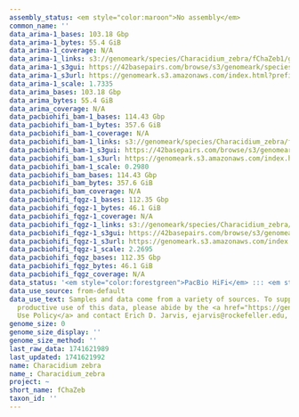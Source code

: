 ```yaml
---
assembly_status: <em style="color:maroon">No assembly</em>
common_name: ''
data_arima-1_bases: 103.18 Gbp
data_arima-1_bytes: 55.4 GiB
data_arima-1_coverage: N/A
data_arima-1_links: s3://genomeark/species/Characidium_zebra/fChaZeb1/genomic_data/arima/<br>
data_arima-1_s3gui: https://42basepairs.com/browse/s3/genomeark/species/Characidium_zebra/fChaZeb1/genomic_data/arima/
data_arima-1_s3url: https://genomeark.s3.amazonaws.com/index.html?prefix=species/Characidium_zebra/fChaZeb1/genomic_data/arima/
data_arima-1_scale: 1.7335
data_arima_bases: 103.18 Gbp
data_arima_bytes: 55.4 GiB
data_arima_coverage: N/A
data_pacbiohifi_bam-1_bases: 114.43 Gbp
data_pacbiohifi_bam-1_bytes: 357.6 GiB
data_pacbiohifi_bam-1_coverage: N/A
data_pacbiohifi_bam-1_links: s3://genomeark/species/Characidium_zebra/fChaZeb1/genomic_data/pacbio_hifi/<br>
data_pacbiohifi_bam-1_s3gui: https://42basepairs.com/browse/s3/genomeark/species/Characidium_zebra/fChaZeb1/genomic_data/pacbio_hifi/
data_pacbiohifi_bam-1_s3url: https://genomeark.s3.amazonaws.com/index.html?prefix=species/Characidium_zebra/fChaZeb1/genomic_data/pacbio_hifi/
data_pacbiohifi_bam-1_scale: 0.2980
data_pacbiohifi_bam_bases: 114.43 Gbp
data_pacbiohifi_bam_bytes: 357.6 GiB
data_pacbiohifi_bam_coverage: N/A
data_pacbiohifi_fqgz-1_bases: 112.35 Gbp
data_pacbiohifi_fqgz-1_bytes: 46.1 GiB
data_pacbiohifi_fqgz-1_coverage: N/A
data_pacbiohifi_fqgz-1_links: s3://genomeark/species/Characidium_zebra/fChaZeb1/genomic_data/pacbio_hifi/<br>
data_pacbiohifi_fqgz-1_s3gui: https://42basepairs.com/browse/s3/genomeark/species/Characidium_zebra/fChaZeb1/genomic_data/pacbio_hifi/
data_pacbiohifi_fqgz-1_s3url: https://genomeark.s3.amazonaws.com/index.html?prefix=species/Characidium_zebra/fChaZeb1/genomic_data/pacbio_hifi/
data_pacbiohifi_fqgz-1_scale: 2.2695
data_pacbiohifi_fqgz_bases: 112.35 Gbp
data_pacbiohifi_fqgz_bytes: 46.1 GiB
data_pacbiohifi_fqgz_coverage: N/A
data_status: '<em style="color:forestgreen">PacBio HiFi</em> ::: <em style="color:forestgreen">Arima</em>'
data_use_source: from-default
data_use_text: Samples and data come from a variety of sources. To support fair and
  productive use of this data, please abide by the <a href="https://genome10k.soe.ucsc.edu/data-use-policies/">Data
  Use Policy</a> and contact Erich D. Jarvis, ejarvis@rockefeller.edu, with any questions.
genome_size: 0
genome_size_display: ''
genome_size_method: ''
last_raw_data: 1741621989
last_updated: 1741621992
name: Characidium zebra
name_: Characidium_zebra
project: ~
short_name: fChaZeb
taxon_id: ''
---
```

